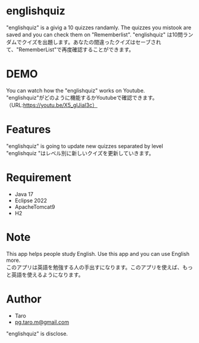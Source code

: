 # englishquiz

"englishquiz" is a givig a 10 quizzes randamly. The quizzes you mistook are saved and you can check them on "Rememberlist".
"englishquiz" は10問ランダムでクイズを出題します。あなたの間違ったクイズはセーブされて、"RememberList"で再度確認することができます。

# DEMO
You can watch how the "englishquiz" works on Youtube.<br>
"englishquiz"がどのように機能するかYoutubeで確認できます。<br>
（URL:https://youtu.be/X5_glJiaI3c）

# Features
"englishquiz" is going to update new quizzes separated by level<br>
"englishquiz "はレベル別に新しいクイズを更新していきます。<br>

# Requirement

* Java 17
* Eclipse 2022
* ApacheTomcat9
* H2
  
# Note
This app helps people study English. Use this app and you can use English more.<br>
このアプリは英語を勉強する人の手出すになります。このアプリを使えば、もっと英語を使えるようになります。<br>

# Author

* Taro
* pg.taro.m@gmail.com

"englishquiz" is disclose.
